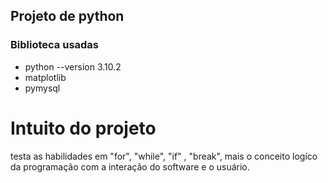 ## Projeto de python 

### Biblioteca usadas 
* python --version 3.10.2 
* matplotlib 
* pymysql 

# Intuito do projeto 

testa as habilidades em "for", "while", "if" , "break", mais o conceito logíco da programação com a interação do software e o usuário.